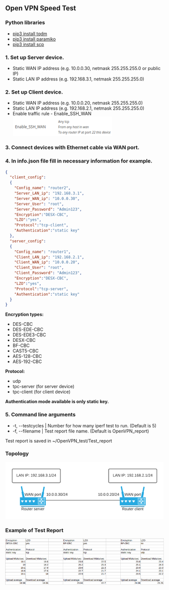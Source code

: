 ## Open VPN Speed Test 

### Python libraries
- [pip3 install tqdm](https://tqdm.github.io/)
- [pip3 install paramiko](https://www.paramiko.org/)
- [pip3 install scp](https://pypi.org/project/scp/)

### 1. Set up Server device.  
- Static WAN IP address (e.g. 10.0.0.30, netmask 255.255.255.0 or public IP)
- Static LAN IP address (e.g. 192.168.3.1, netmask 255.255.255.0)

### 2. Set up Client device.
- Static WAN IP address (e.g. 10.0.0.20, netmask 255.255.255.0)
- Static LAN IP address (e.g. 192.168.2.1, netmask 255.255.255.0)
- Enable traffic rule - Enable_SSH_WAN  
![alt text](https://github.com/zyygis/OpenVPN_speed_test/blob/master/traffic%20rule.png)

### 3. Connect devices with Ethernet cable via WAN port.

### 4. In info.json file fill in necessary information for example.

```json
{
  "client_config": 
  {
    "Config_name": "router2",
    "Server_LAN_ip": "192.168.3.1",
    "Server_WAN_ip": "10.0.0.30",
    "Server_User": "root",
    "Server_Password": "Admin123",
    "Encryption":"DESX-CBC",
    "LZO":"yes",
    "Protocol":"tcp-client",
    "Authentication":"static key"
  },
  "server_config":
  {
    "Config_name": "router1",
    "Client_LAN_ip": "192.168.2.1",
    "Client_WAN_ip": "10.0.0.20",
    "Client_User": "root",
    "Client_Password": "Admin123",
    "Encryption":"DESX-CBC",
    "LZO":"yes",
    "Protocol":"tcp-server",
    "Authentication":"static key"
  }
}
```

**Encryption types:**  
- DES-CBC  
- DES-EDE-CBC  
- DES-EDE3-CBC  
- DESX-CBC  
- BF-CBC  
- CAST5-CBC  
- AES-128-CBC  
- AES-192-CBC  
  
**Protocol:**  
- udp
- tpc-server (for server device)
- tpc-client (for client device)  

**Authentication mode available is only static key.**  

### 5. Command line arguments  
- -t, --testcycles | Number for how many iperf test to run. (Default is 5)
- -f, --filename | Test report file name. (Default is OpenVPN_report)

Test report is saved in ~/OpenVPN_test/Test_report

### Topology
![alt text](https://github.com/zyygis/OpenVPN_speed_test/blob/master/diagram.png)
### Example of Test Report
![alt text](https://github.com/zyygis/OpenVPN_speed_test/blob/master/test_report.png)

